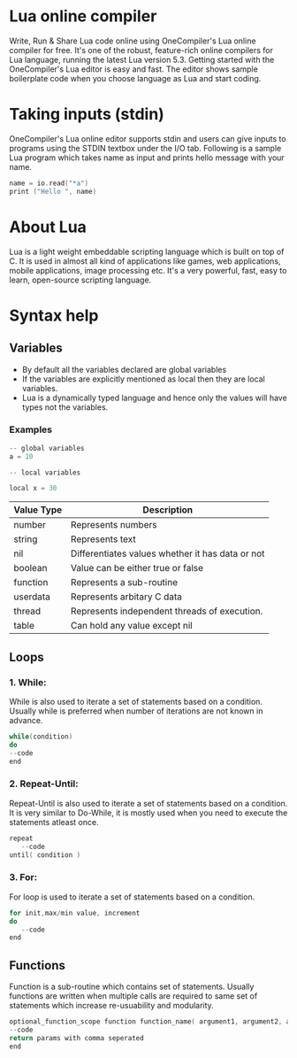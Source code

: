 # Lua online compiler

Write, Run & Share Lua code online using OneCompiler's Lua online compiler for free. It's one of the robust, feature-rich online compilers for Lua language, running the latest Lua version 5.3. Getting started with the OneCompiler's Lua editor is easy and fast. The editor shows sample boilerplate code when you choose language as Lua and start coding. 

# Taking inputs (stdin)
OneCompiler's Lua online editor supports stdin and users can give inputs to programs using the STDIN textbox under the I/O tab. Following is a sample Lua program which takes name as input and prints hello message with your name.

```c
name = io.read("*a")
print ("Hello ", name)
```
# About Lua

Lua is a light weight embeddable scripting language which is built on top of C. It is used in almost all kind of applications like games, web applications, mobile applications, image processing etc. It's a very powerful, fast, easy to learn, open-source scripting language.

# Syntax help

## Variables

* By default all the variables declared are global variables
* If the variables are explicitly mentioned as local then they are local variables.
* Lua is a dynamically typed language and hence only the values will have types not the variables.

### Examples

```c
-- global variables
a = 10

-- local variables

local x = 30
```

|Value Type| Description|
|-----|-----|
|number| Represents numbers|
|string| Represents text|
|nil|Differentiates values whether it has data or not|
|boolean|Value can be either true or false|
|function|Represents a sub-routine|
|userdata|Represents arbitary C data|
|thread|Represents independent threads of execution.|
|table|Can hold any value except nil|


## Loops

### 1. While:

While is also used to iterate a set of statements based on a condition. Usually while is preferred when number of iterations are not known in advance.

```c
while(condition)
do
--code
end
```
### 2. Repeat-Until:

Repeat-Until is also used to iterate a set of statements based on a condition. It is very similar to Do-While, it is mostly used when you need to execute the statements atleast once.

```c
repeat
   --code
until( condition )
```

### 3. For:
For loop is used to iterate a set of statements based on a condition.

```c
for init,max/min value, increment
do
   --code
end
```

##  Functions
Function is a sub-routine which contains set of statements. Usually functions are written when multiple calls are required to same set of statements which increase re-usuability and modularity.


```c
optional_function_scope function function_name( argument1, argument2, argument3........, argumentn)
--code
return params with comma seperated
end
```